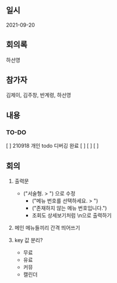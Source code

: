 ## 일시

2021-09-20

## 회의록

하선영

## 참가자

김제이, 김주창, 반계령, 하선영

## 내용

### TO-DO

[ ] 210918 개인 todo 디버깅 완료
[ ] 
[ ] 
[ ] 


## 회의

1. 출력문
   - ("서술형. > ") 으로 수정
      - ("메뉴 번호를 선택하세요. > ")
      - ("존재하지 않는 메뉴 번호입니다.")
      - 조회도 상세보기처럼 \n으로 출력하기


2. 메인 메뉴들끼리 간격 띄어쓰기 

3. key 값 분리?
   - 무료
   - 유료
   - 커뮤
   - 캘린더
